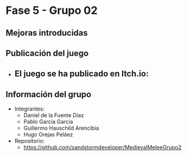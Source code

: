 # Fase 5 - Grupo 02

## Mejoras introducidas


## Publicación del juego
- El juego se ha publicado en Itch.io:
    - 

## Información del grupo
- Integrantes:
    - Daniel de la Fuente Díaz
    - Pablo García García
    - Guillermo Hauschild Arencibia
    - Hugo Orejas Peláez
- Repositorio:
    - https://github.com/sandstormdeveloper/MedievalMeleeGrupo2
